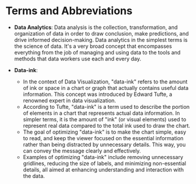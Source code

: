 # Terms and Abbreviations

- **Data Analytics**: Data analysis is the collection, transformation, and organization of data in order to draw conclusion, make predictions, and drive informed decision-making. Data analytics in the simplest terms is the science of data. It's a very broad concept that encompasses everything from the job of managing and using data to the tools and methods that data workers use each and every day.

- **Data-ink**:
  - In the context of Data Visualization, "data-ink" refers to the amount of ink or space in a chart or graph that actually contains useful data information. This concept was introduced by Edward Tufte, a renowned expert in data visualization.
  - According to Tufte, "data-ink" is a term used to describe the portion of elements in a chart that represents actual data information. In simpler terms, it is the amount of "ink" (or visual elements) used to represent real data compared to the total ink used to draw the chart.
  - The goal of optimizing "data-ink" is to make the chart simple, easy to read, and keep the viewer focused on the essential information rather than being distracted by unnecessary details. This way, you can convey the message clearly and effectively.
  - Examples of optimizing "data-ink" include removing unnecessary gridlines, reducing the size of labels, and minimizing non-essential details, all aimed at enhancing understanding and interaction with the data.
